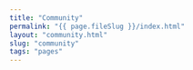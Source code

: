```yaml
---
title: "Community"
permalink: "{{ page.fileSlug }}/index.html"
layout: "community.html"
slug: "community"
tags: "pages"
---
```



